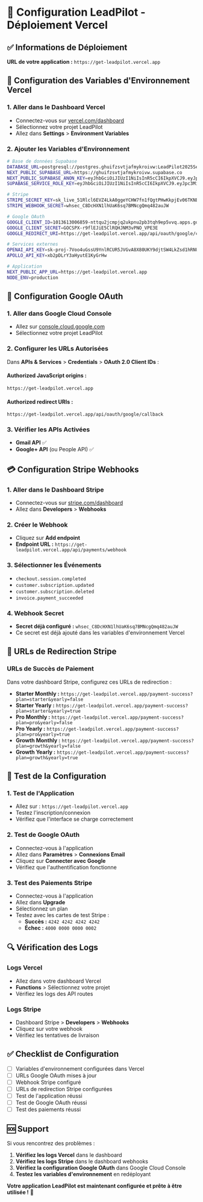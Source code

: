 # 🚀 Configuration LeadPilot - Déploiement Vercel

## ✅ Informations de Déploiement

**URL de votre application :** `https://get-leadpilot.vercel.app`

## 🔧 Configuration des Variables d'Environnement Vercel

### 1. Aller dans le Dashboard Vercel
- Connectez-vous sur [vercel.com/dashboard](https://vercel.com/dashboard)
- Sélectionnez votre projet LeadPilot
- Allez dans **Settings** > **Environment Variables**

### 2. Ajouter les Variables d'Environnement

```bash
# Base de données Supabase
DATABASE_URL=postgresql://postgres.ghuifzsvtjafmykroivw:LeadPilot2025Secure@aws-0-eu-central-1.pooler.supabase.com:6543/postgres
NEXT_PUBLIC_SUPABASE_URL=https://ghuifzsvtjafmykroivw.supabase.co
NEXT_PUBLIC_SUPABASE_ANON_KEY=eyJhbGciOiJIUzI1NiIsInR5cCI6IkpXVCJ9.eyJpc3MiOiJzdXBhYmFzZSIsInJlZiI6ImdodWlmenN2dGphZm15a3JvaXZ3Iiwicm9sZSI6ImFub24iLCJpYXQiOjE3NTQyOTgxODUsImV4cCI6MjA2OTg3NDE4NX0.ekmuogfgI6VuewDIlGnOWUf_vVWhP0D4fn-Ukfel4rw
SUPABASE_SERVICE_ROLE_KEY=eyJhbGciOiJIUzI1NiIsInR5cCI6IkpXVCJ9.eyJpc3MiOiJzdXBhYmFzZSIsInJlZiI6ImdodWlmenN2dGphZm15a3JvaXZ3Iiwicm9sZSI6InNlcnZpY2Vfcm9sZSIsImlhdCI6MTc1NDI5ODE4NSwiZXhwIjoyMDY5ODc0MTg1fQ.d9JEFo9cSF0Hfnpf26-rx94qZ176o5MpUoPix3xJtD0

# Stripe
STRIPE_SECRET_KEY=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
STRIPE_WEBHOOK_SECRET=whsec_C8DcHXN1lhUaK6sq7BMNcgQmq482auJW

# Google OAuth
GOOGLE_CLIENT_ID=1013613006859-nttqu2jcmpjq2ukpnu2pb3tqh9ep5vvq.apps.googleusercontent.com
GOOGLE_CLIENT_SECRET=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
GOOGLE_REDIRECT_URI=https://get-leadpilot.vercel.app/api/oauth/google/callback

# Services externes
OPENAI_API_KEY=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
APOLLO_API_KEY=xb2pDLrY3aHyutE1KyGrHw

# Application
NEXT_PUBLIC_APP_URL=https://get-leadpilot.vercel.app
NODE_ENV=production
```

## 🔐 Configuration Google OAuth

### 1. Aller dans Google Cloud Console
- Allez sur [console.cloud.google.com](https://console.cloud.google.com)
- Sélectionnez votre projet LeadPilot

### 2. Configurer les URLs Autorisées

Dans **APIs & Services** > **Credentials** > **OAuth 2.0 Client IDs** :

#### **Authorized JavaScript origins :**
```
https://get-leadpilot.vercel.app
```

#### **Authorized redirect URIs :**
```
https://get-leadpilot.vercel.app/api/oauth/google/callback
```

### 3. Vérifier les APIs Activées
- **Gmail API** ✅
- **Google+ API** (ou People API) ✅

## 💳 Configuration Stripe Webhooks

### 1. Aller dans le Dashboard Stripe
- Connectez-vous sur [stripe.com/dashboard](https://stripe.com/dashboard)
- Allez dans **Developers** > **Webhooks**

### 2. Créer le Webhook
- Cliquez sur **Add endpoint**
- **Endpoint URL :** `https://get-leadpilot.vercel.app/api/payments/webhook`

### 3. Sélectionner les Événements
- `checkout.session.completed`
- `customer.subscription.updated`
- `customer.subscription.deleted`
- `invoice.payment_succeeded`

### 4. Webhook Secret
- **Secret déjà configuré :** `whsec_C8DcHXN1lhUaK6sq7BMNcgQmq482auJW`
- Ce secret est déjà ajouté dans les variables d'environnement Vercel

## 🎯 URLs de Redirection Stripe

### URLs de Succès de Paiement
Dans votre dashboard Stripe, configurez ces URLs de redirection :

- **Starter Monthly :** `https://get-leadpilot.vercel.app/payment-success?plan=starter&yearly=false`
- **Starter Yearly :** `https://get-leadpilot.vercel.app/payment-success?plan=starter&yearly=true`
- **Pro Monthly :** `https://get-leadpilot.vercel.app/payment-success?plan=pro&yearly=false`
- **Pro Yearly :** `https://get-leadpilot.vercel.app/payment-success?plan=pro&yearly=true`
- **Growth Monthly :** `https://get-leadpilot.vercel.app/payment-success?plan=growth&yearly=false`
- **Growth Yearly :** `https://get-leadpilot.vercel.app/payment-success?plan=growth&yearly=true`

## 🧪 Test de la Configuration

### 1. Test de l'Application
- Allez sur : `https://get-leadpilot.vercel.app`
- Testez l'inscription/connexion
- Vérifiez que l'interface se charge correctement

### 2. Test de Google OAuth
- Connectez-vous à l'application
- Allez dans **Paramètres** > **Connexions Email**
- Cliquez sur **Connecter avec Google**
- Vérifiez que l'authentification fonctionne

### 3. Test des Paiements Stripe
- Connectez-vous à l'application
- Allez dans **Upgrade**
- Sélectionnez un plan
- Testez avec les cartes de test Stripe :
  - **Succès :** `4242 4242 4242 4242`
  - **Échec :** `4000 0000 0000 0002`

## 🔍 Vérification des Logs

### Logs Vercel
- Allez dans votre dashboard Vercel
- **Functions** > Sélectionnez votre projet
- Vérifiez les logs des API routes

### Logs Stripe
- Dashboard Stripe > **Developers** > **Webhooks**
- Cliquez sur votre webhook
- Vérifiez les tentatives de livraison

## ✅ Checklist de Configuration

- [ ] Variables d'environnement configurées dans Vercel
- [ ] URLs Google OAuth mises à jour
- [ ] Webhook Stripe configuré
- [ ] URLs de redirection Stripe configurées
- [ ] Test de l'application réussi
- [ ] Test de Google OAuth réussi
- [ ] Test des paiements réussi

## 🆘 Support

Si vous rencontrez des problèmes :

1. **Vérifiez les logs Vercel** dans le dashboard
2. **Vérifiez les logs Stripe** dans le dashboard webhooks
3. **Vérifiez la configuration Google OAuth** dans Google Cloud Console
4. **Testez les variables d'environnement** en redéployant

**Votre application LeadPilot est maintenant configurée et prête à être utilisée !** 🎉


